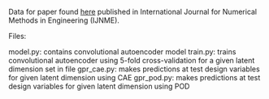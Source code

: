 Data for paper found [here](https://drive.google.com/file/d/1WmLNqmS8_-Tk7MeiHUQZ3PoSODV_XtiV/view) published in International Journal for Numerical Methods in Engineering (IJNME).

Files:

model.py: contains convolutional autoencoder model
train.py: trains convolutional autoencoder using 5-fold cross-validation for a given latent dimension set in file
gpr_cae.py: makes predictions at test design variables for given latent dimension using CAE
gpr_pod.py: makes predictions at test design variables for given latent dimension using POD
